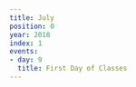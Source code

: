 ```yaml
---
title: July
position: 0
year: 2018
index: 1
events:
- day: 9
  title: First Day of Classes
---
```


